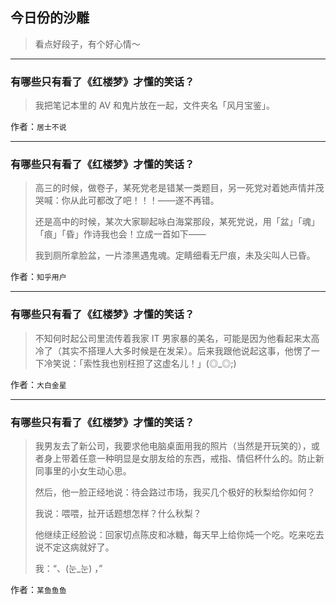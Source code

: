 ## 今日份的沙雕

> 看点好段子，有个好心情～


 
---

### 有哪些只有看了《红楼梦》才懂的笑话？

> 我把笔记本里的 AV 和鬼片放在一起，文件夹名「风月宝鉴」。


作者：`居士不说`

---

### 有哪些只有看了《红楼梦》才懂的笑话？

> 高三的时候，做卷子，某死党老是错某一类题目，另一死党对着她声情并茂哭喊：你从此可都改了吧！！！——遂不再错。
> 
> 还是高中的时候，某次大家聊起咏白海棠那段，某死党说，用「盆」「魂」「痕」「昏」作诗我也会！立成一首如下——
> 
> 我到厕所拿脸盆，一片漆黑遇鬼魂。定睛细看无尸痕，未及尖叫人已昏。


作者：`知乎用户`

---

### 有哪些只有看了《红楼梦》才懂的笑话？

> 不知何时起公司里流传着我家 IT 男家暴的美名，可能是因为他看起来太高冷了（其实不搭理人大多时候是在发呆）。后来我跟他说起这事，他愣了一下冷笑说：「索性我也别枉担了这虚名儿！」(◎_◎;)


作者：`大白金星`

---

### 有哪些只有看了《红楼梦》才懂的笑话？

> 我男友去了新公司，我要求他电脑桌面用我的照片（当然是开玩笑的），或者身上带着任意一种明显是女朋友给的东西，戒指、情侣杯什么的。防止新同事里的小女生动心思。
> 
> 然后，他一脸正经地说：待会路过市场，我买几个极好的秋梨给你如何？
> 
> 我说：喂喂，扯开话题想怎样？什么秋梨？
> 
> 他继续正经脸说：回家切点陈皮和冰糖，每天早上给你炖一个吃。吃来吃去说不定这病就好了。
> 
> 我：“、(눈_눈) ，”


作者：`某鱼鱼鱼`